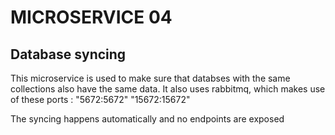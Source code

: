 # MICROSERVICE 04

## Database syncing

This microservice is used to make sure that databses with the same collections also have the same data. It also uses rabbitmq, which makes use of these ports : "5672:5672" "15672:15672"

The syncing happens automatically and no endpoints are exposed
